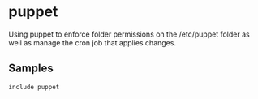 puppet
======

Using puppet to enforce folder permissions on the /etc/puppet folder as well as
manage the cron job that applies changes.

Samples
-------
```
include puppet
```
